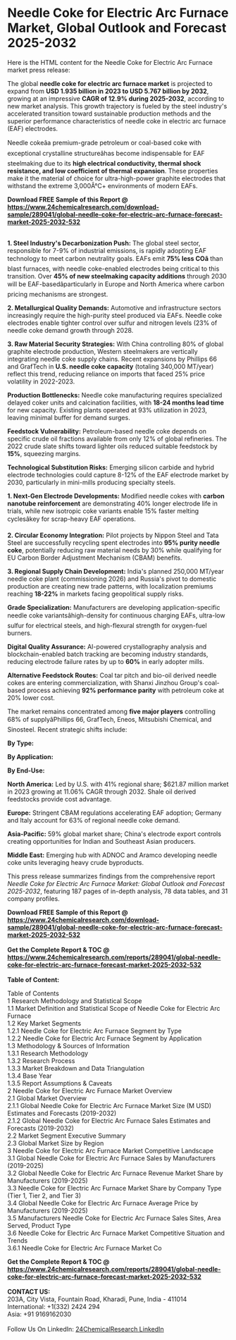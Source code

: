 <h1>Needle Coke for Electric Arc Furnace Market, Global Outlook and Forecast 2025-2032</h1><p>Here is the HTML content for the Needle Coke for Electric Arc Furnace market press release:



</p><p>The global <strong>needle coke for electric arc furnace market</strong> is projected to expand from <strong>USD 1.935 billion in 2023 to USD 5.767 billion by 2032</strong>, growing at an impressive <strong>CAGR of 12.9% during 2025-2032</strong>, according to new market analysis. This growth trajectory is fueled by the steel industry's accelerated transition toward sustainable production methods and the superior performance characteristics of needle coke in electric arc furnace (EAF) electrodes.</p><p>Needle cokeâa premium-grade petroleum or coal-based coke with exceptional crystalline structureâhas become indispensable for EAF steelmaking due to its <strong>high electrical conductivity, thermal shock resistance, and low coefficient of thermal expansion</strong>. These properties make it the material of choice for ultra-high-power graphite electrodes that withstand the extreme 3,000Â°C+ environments of modern EAFs.</p><div><b>Download FREE Sample of this Report @ 
            <a href="https://www.24chemicalresearch.com/download-sample/289041/global-needle-coke-for-electric-arc-furnace-forecast-market-2025-2032-532">
            https://www.24chemicalresearch.com/download-sample/289041/global-needle-coke-for-electric-arc-furnace-forecast-market-2025-2032-532</a></b></div><br><p><strong>1. Steel Industry's Decarbonization Push:</strong>
The global steel sector, responsible for 7-9% of industrial emissions, is rapidly adopting EAF technology to meet carbon neutrality goals. EAFs emit <strong>75% less COâ</strong> than blast furnaces, with needle coke-enabled electrodes being critical to this transition. Over <strong>45% of new steelmaking capacity additions</strong> through 2030 will be EAF-basedâparticularly in Europe and North America where carbon pricing mechanisms are strongest.</p><p><strong>2. Metallurgical Quality Demands:</strong>
Automotive and infrastructure sectors increasingly require the high-purity steel produced via EAFs. Needle coke electrodes enable tighter control over sulfur and nitrogen levels (23% of needle coke demand growth through 2028.</p><p><strong>3. Raw Material Security Strategies:</strong>
With China controlling 80% of global graphite electrode production, Western steelmakers are vertically integrating needle coke supply chains. Recent expansions by Phillips 66 and GrafTech in <strong>U.S. needle coke capacity</strong> (totaling 340,000 MT/year) reflect this trend, reducing reliance on imports that faced 25% price volatility in 2022-2023.</p><p><strong>Production Bottlenecks:</strong> Needle coke manufacturing requires specialized delayed coker units and calcination facilities, with <strong>18-24 months lead time</strong> for new capacity. Existing plants operated at 93% utilization in 2023, leaving minimal buffer for demand surges.</p><p><strong>Feedstock Vulnerability:</strong> Petroleum-based needle coke depends on specific crude oil fractions available from only 12% of global refineries. The 2022 crude slate shifts toward lighter oils reduced suitable feedstock by <strong>15%</strong>, squeezing margins.</p><p><strong>Technological Substitution Risks:</strong> Emerging silicon carbide and hybrid electrode technologies could capture 8-12% of the EAF electrode market by 2030, particularly in mini-mills producing specialty steels.</p><p><strong>1. Next-Gen Electrode Developments:</strong>
Modified needle cokes with <strong>carbon nanotube reinforcement</strong> are demonstrating 40% longer electrode life in trials, while new isotropic coke variants enable 15% faster melting cyclesâkey for scrap-heavy EAF operations.</p><p><strong>2. Circular Economy Integration:</strong>
Pilot projects by Nippon Steel and Tata Steel are successfully recycling spent electrodes into <strong>95% purity needle coke</strong>, potentially reducing raw material needs by 30% while qualifying for EU Carbon Border Adjustment Mechanism (CBAM) benefits.</p><p><strong>3. Regional Supply Chain Development:</strong>
India's planned 250,000 MT/year needle coke plant (commissioning 2026) and Russia's pivot to domestic production are creating new trade patterns, with localization premiums reaching <strong>18-22%</strong> in markets facing geopolitical supply risks.</p><p><strong>Grade Specialization:</strong> Manufacturers are developing application-specific needle coke variantsâhigh-density for continuous charging EAFs, ultra-low sulfur for electrical steels, and high-flexural strength for oxygen-fuel burners.</p><p><strong>Digital Quality Assurance:</strong> AI-powered crystallography analysis and blockchain-enabled batch tracking are becoming industry standards, reducing electrode failure rates by up to <strong>60%</strong> in early adopter mills.</p><p><strong>Alternative Feedstock Routes:</strong> Coal tar pitch and bio-oil derived needle cokes are entering commercialization, with Shanxi Jinzhou Group's coal-based process achieving <strong>92% performance parity</strong> with petroleum coke at 20% lower cost.</p><p>The market remains concentrated among <strong>five major players</strong> controlling 68% of supplyâPhillips 66, GrafTech, Eneos, Mitsubishi Chemical, and Sinosteel. Recent strategic shifts include:</p><p><strong>By Type:</strong></p><p><strong>By Application:</strong></p><p><strong>By End-Use:</strong></p><p><strong>North America:</strong> Led by U.S. with 41% regional share; $621.87 million market in 2023 growing at 11.06% CAGR through 2032. Shale oil derived feedstocks provide cost advantage.</p><p><strong>Europe:</strong> Stringent CBAM regulations accelerating EAF adoption; Germany and Italy account for 63% of regional needle coke demand.</p><p><strong>Asia-Pacific:</strong> 59% global market share; China's electrode export controls creating opportunities for Indian and Southeast Asian producers.</p><p><strong>Middle East:</strong> Emerging hub with ADNOC and Aramco developing needle coke units leveraging heavy crude byproducts.</p><p>This press release summarizes findings from the comprehensive report <em>Needle Coke for Electric Arc Furnace Market: Global Outlook and Forecast 2025-2032</em>, featuring 187 pages of in-depth analysis, 78 data tables, and 31 company profiles.</p><div><b>Download FREE Sample of this Report @ 
            <a href="https://www.24chemicalresearch.com/download-sample/289041/global-needle-coke-for-electric-arc-furnace-forecast-market-2025-2032-532">
            https://www.24chemicalresearch.com/download-sample/289041/global-needle-coke-for-electric-arc-furnace-forecast-market-2025-2032-532</a></b></div><br><div><b>Get the Complete Report & TOC @ 
            <a href="https://www.24chemicalresearch.com/reports/289041/global-needle-coke-for-electric-arc-furnace-forecast-market-2025-2032-532">
            https://www.24chemicalresearch.com/reports/289041/global-needle-coke-for-electric-arc-furnace-forecast-market-2025-2032-532</a></b></div><br>
            <b>Table of Content:</b><p>Table of Contents<br />
1 Research Methodology and Statistical Scope<br />
1.1 Market Definition and Statistical Scope of Needle Coke for Electric Arc Furnace<br />
1.2 Key Market Segments<br />
1.2.1 Needle Coke for Electric Arc Furnace Segment by Type<br />
1.2.2 Needle Coke for Electric Arc Furnace Segment by Application<br />
1.3 Methodology & Sources of Information<br />
1.3.1 Research Methodology<br />
1.3.2 Research Process<br />
1.3.3 Market Breakdown and Data Triangulation<br />
1.3.4 Base Year<br />
1.3.5 Report Assumptions & Caveats<br />
2 Needle Coke for Electric Arc Furnace Market Overview<br />
2.1 Global Market Overview<br />
2.1.1 Global Needle Coke for Electric Arc Furnace Market Size (M USD) Estimates and Forecasts (2019-2032)<br />
2.1.2 Global Needle Coke for Electric Arc Furnace Sales Estimates and Forecasts (2019-2032)<br />
2.2 Market Segment Executive Summary<br />
2.3 Global Market Size by Region<br />
3 Needle Coke for Electric Arc Furnace Market Competitive Landscape<br />
3.1 Global Needle Coke for Electric Arc Furnace Sales by Manufacturers (2019-2025)<br />
3.2 Global Needle Coke for Electric Arc Furnace Revenue Market Share by Manufacturers (2019-2025)<br />
3.3 Needle Coke for Electric Arc Furnace Market Share by Company Type (Tier 1, Tier 2, and Tier 3)<br />
3.4 Global Needle Coke for Electric Arc Furnace Average Price by Manufacturers (2019-2025)<br />
3.5 Manufacturers Needle Coke for Electric Arc Furnace Sales Sites, Area Served, Product Type<br />
3.6 Needle Coke for Electric Arc Furnace Market Competitive Situation and Trends<br />
3.6.1 Needle Coke for Electric Arc Furnace Market Co</p><div><b>Get the Complete Report & TOC @ 
            <a href="https://www.24chemicalresearch.com/reports/289041/global-needle-coke-for-electric-arc-furnace-forecast-market-2025-2032-532">
            https://www.24chemicalresearch.com/reports/289041/global-needle-coke-for-electric-arc-furnace-forecast-market-2025-2032-532</a></b></div><br><b>CONTACT US:</b><br>
            203A, City Vista, Fountain Road, Kharadi, Pune, India - 411014<br>
            International: +1(332) 2424 294<br>
            Asia: +91 9169162030 <br><br>
            Follow Us On LinkedIn: <a href="https://www.linkedin.com/company/24chemicalresearch/">24ChemicalResearch LinkedIn</a>